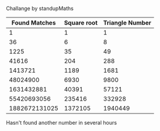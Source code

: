 Challange by standupMaths


| Found Matches  | Square root | Triangle Number|
| -----| ---- | ---|
| 1  | 1  | 1 |
| 36  | 6  | 8 |
| 1225  | 35 | 49 |
| 41616 | 204 | 288 |
| 1413721 | 1189  | 1681 |
| 48024900  | 6930 | 9800 |
| 1631432881  | 40391 | 57121 |
| 55420693056  | 235416  | 332928 |
| 1882672131025 | 1372105 | 1940449 |  
Hasn't found another number in several hours
